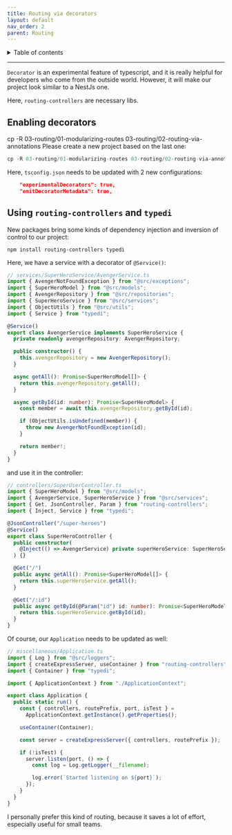```yaml
---
title: Routing via decorators
layout: default
nav_order: 2
parent: Routing
---
```


<!-- markdownlint-disable MD033 -->
<details closed markdown="block">
  <summary>
    Table of contents
  </summary>
  {: .text-delta }
- TOC
{:toc}
</details>

---

`Decorator` is an experimental feature of typescript, and it is really helpful
for developers who come from the outside world. However, it will make our project
look similar to a NestJs one.

Here, `routing-controllers` are necessary libs.

## Enabling decorators

cp -R 03-routing/01-modularizing-routes 03-routing/02-routing-via-annotations
Please create a new project based on the last one:

```typescript
cp -R 03-routing/01-modularizing-routes 03-routing/02-routing-via-annotations
```

Here, `tsconfig.json` needs to be updated with 2 new configurations:

```json
    "experimentalDecorators": true,
    "emitDecoratorMetadata": true,
```

## Using `routing-controllers` and `typedi`

New packages bring some kinds of dependency injection and inversion of control
to our project:

```shell
npm install routing-controllers typedi
```

Here, we have a service with a decorator of `@Service()`:

```typescript
// services/SuperHeroService/AvengerService.ts
import { AvengerNotFoundException } from "@src/exceptions";
import { SuperHeroModel } from "@src/models";
import { AvengerRepository } from "@src/repositories";
import { SuperHeroService } from "@src/services";
import { ObjectUtils } from "@src/utils";
import { Service } from "typedi";

@Service()
export class AvengerService implements SuperHeroService {
  private readonly avengerRepository: AvengerRepository;

  public constructor() {
    this.avengerRepository = new AvengerRepository();
  }

  async getAll(): Promise<SuperHeroModel[]> {
    return this.avengerRepository.getAll();
  }

  async getById(id: number): Promise<SuperHeroModel> {
    const member = await this.avengerRepository.getById(id);

    if (ObjectUtils.isUndefined(member)) {
      throw new AvengerNotFoundException(id);
    }

    return member!;
  }
}
```

and use it in the controller:

```typescript
// controllers/SuperUserController.ts
import { SuperHeroModel } from "@src/models";
import { AvengerService, SuperHeroService } from "@src/services";
import { Get, JsonController, Param } from "routing-controllers";
import { Inject, Service } from "typedi";

@JsonController("/super-heroes")
@Service()
export class SuperHeroController {
  public constructor(
    @Inject(() => AvengerService) private superHeroService: SuperHeroService,
  ) {}

  @Get("/")
  public async getAll(): Promise<SuperHeroModel[]> {
    return this.superHeroService.getAll();
  }

  @Get("/:id")
  public async getById(@Param("id") id: number): Promise<SuperHeroModel> {
    return this.superHeroService.getById(id);
  }
}
```

Of course, our `Application` needs to be updated as well:

```typescript
// miscellaneous/Application.ts
import { Log } from "@src/loggers";
import { createExpressServer, useContainer } from "routing-controllers";
import { Container } from "typedi";

import { ApplicationContext } from "./ApplicationContext";

export class Application {
  public static run() {
    const { controllers, routePrefix, port, isTest } =
      ApplicationContext.getInstance().getProperties();

    useContainer(Container);

    const server = createExpressServer({ controllers, routePrefix });

    if (!isTest) {
      server.listen(port, () => {
        const log = Log.getLogger(__filename);

        log.error(`Started listening on ${port}`);
      });
    }
  }
}
```

I personally prefer this kind of routing, because it saves a lot of effort, especially useful for small teams.

